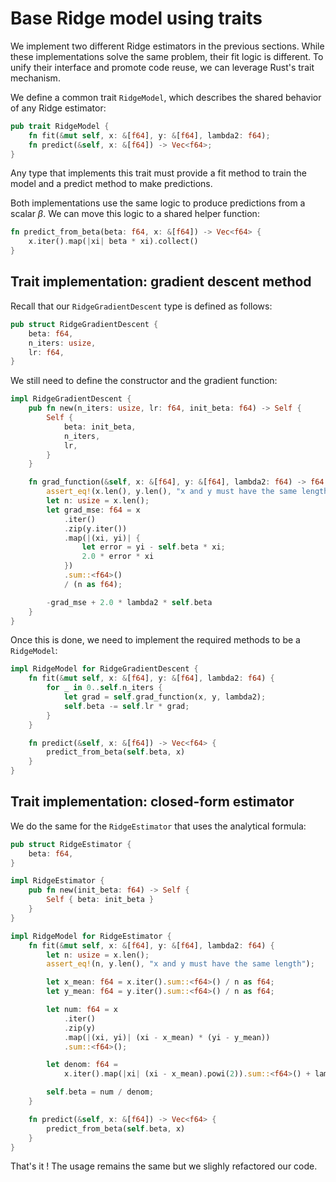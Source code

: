 # Base Ridge model using traits

We implement two different Ridge estimators in the previous sections. While these implementations solve the same problem, their fit logic is different. To unify their interface and promote code reuse, we can leverage Rust's trait mechanism.

We define a common trait `RidgeModel`, which describes the shared behavior of any Ridge estimator:

```rust
pub trait RidgeModel {
    fn fit(&mut self, x: &[f64], y: &[f64], lambda2: f64);
    fn predict(&self, x: &[f64]) -> Vec<f64>;
}
```

Any type that implements this trait must provide a fit method to train the model and a predict method to make predictions. 

Both implementations use the same logic to produce predictions from a scalar $\beta$. We can move this logic to a shared helper function:

```rust
fn predict_from_beta(beta: f64, x: &[f64]) -> Vec<f64> {
    x.iter().map(|xi| beta * xi).collect()
}
```

## Trait implementation: gradient descent method

Recall that our `RidgeGradientDescent` type is defined as follows:

```rust
pub struct RidgeGradientDescent {
    beta: f64,
    n_iters: usize,
    lr: f64,
}
```

We still need to define the constructor and the gradient function:

```rust
impl RidgeGradientDescent {
    pub fn new(n_iters: usize, lr: f64, init_beta: f64) -> Self {
        Self {
            beta: init_beta,
            n_iters,
            lr,
        }
    }

    fn grad_function(&self, x: &[f64], y: &[f64], lambda2: f64) -> f64 {
        assert_eq!(x.len(), y.len(), "x and y must have the same length");
        let n: usize = x.len();
        let grad_mse: f64 = x
            .iter()
            .zip(y.iter())
            .map(|(xi, yi)| {
                let error = yi - self.beta * xi;
                2.0 * error * xi
            })
            .sum::<f64>()
            / (n as f64);

        -grad_mse + 2.0 * lambda2 * self.beta
    }
}
```

Once this is done, we need to implement the required methods to be a `RidgeModel`:

```rust
impl RidgeModel for RidgeGradientDescent {
    fn fit(&mut self, x: &[f64], y: &[f64], lambda2: f64) {
        for _ in 0..self.n_iters {
            let grad = self.grad_function(x, y, lambda2);
            self.beta -= self.lr * grad;
        }
    }

    fn predict(&self, x: &[f64]) -> Vec<f64> {
        predict_from_beta(self.beta, x)
    }
}
```

## Trait implementation: closed-form estimator

We do the same for the `RidgeEstimator` that uses the analytical formula:

```rust
pub struct RidgeEstimator {
    beta: f64,
}

impl RidgeEstimator {
    pub fn new(init_beta: f64) -> Self {
        Self { beta: init_beta }
    }
}

impl RidgeModel for RidgeEstimator {
    fn fit(&mut self, x: &[f64], y: &[f64], lambda2: f64) {
        let n: usize = x.len();
        assert_eq!(n, y.len(), "x and y must have the same length");

        let x_mean: f64 = x.iter().sum::<f64>() / n as f64;
        let y_mean: f64 = y.iter().sum::<f64>() / n as f64;

        let num: f64 = x
            .iter()
            .zip(y)
            .map(|(xi, yi)| (xi - x_mean) * (yi - y_mean))
            .sum::<f64>();

        let denom: f64 =
            x.iter().map(|xi| (xi - x_mean).powi(2)).sum::<f64>() + lambda2 * (n as f64);

        self.beta = num / denom;
    }

    fn predict(&self, x: &[f64]) -> Vec<f64> {
        predict_from_beta(self.beta, x)
    }
}
```

That's it ! The usage remains the same but we slighly refactored our code.